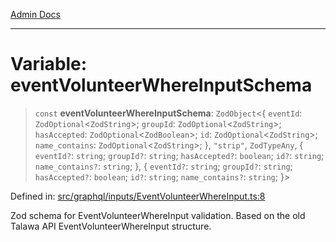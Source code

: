 [Admin Docs](/)

***

# Variable: eventVolunteerWhereInputSchema

> `const` **eventVolunteerWhereInputSchema**: `ZodObject`\<\{ `eventId`: `ZodOptional`\<`ZodString`\>; `groupId`: `ZodOptional`\<`ZodString`\>; `hasAccepted`: `ZodOptional`\<`ZodBoolean`\>; `id`: `ZodOptional`\<`ZodString`\>; `name_contains`: `ZodOptional`\<`ZodString`\>; \}, `"strip"`, `ZodTypeAny`, \{ `eventId?`: `string`; `groupId?`: `string`; `hasAccepted?`: `boolean`; `id?`: `string`; `name_contains?`: `string`; \}, \{ `eventId?`: `string`; `groupId?`: `string`; `hasAccepted?`: `boolean`; `id?`: `string`; `name_contains?`: `string`; \}\>

Defined in: [src/graphql/inputs/EventVolunteerWhereInput.ts:8](https://github.com/Sourya07/talawa-api/blob/61a1911602b2f0aac7635e08ae2918f4f768e8ff/src/graphql/inputs/EventVolunteerWhereInput.ts#L8)

Zod schema for EventVolunteerWhereInput validation.
Based on the old Talawa API EventVolunteerWhereInput structure.

